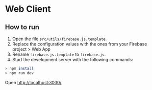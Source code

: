 # Web Client

## How to run

1. Open the file `src/utils/firebase.js.template`.
2. Replace the configuration values with the ones from your Firebase project > Web App
3. Rename `firebase.js.template` to `firebase.js`.
4. Start the development server with the following commands:

```bash
> npm install
> npm run dev
```

Open [http://localhost:3000/](http://localhost:3000/)

